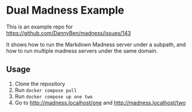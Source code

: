 # Dual Madness Example

This is an example repo for https://github.com/DannyBen/madness/issues/143

It shows how to run the Markdown Madness server under a subpath, and how
to run multiple madness servers under the same domain.

## Usage

1. Clone the repository
2. Run `docker compose pull`
3. Run `docker compose up one two`
4. Go to <http://madness.localhost/one> and <http://madness.localhost/two>
